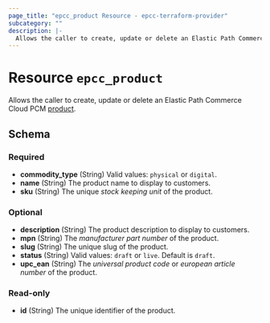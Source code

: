 ```yaml
---
page_title: "epcc_product Resource - epcc-terraform-provider"
subcategory: ""
description: |-
  Allows the caller to create, update or delete an Elastic Path Commerce Cloud PCM product https://documentation.elasticpath.com/commerce-cloud/docs/concepts/products-pcm.html.
---
```


# Resource `epcc_product`

Allows the caller to create, update or delete an Elastic Path Commerce Cloud PCM [product](https://documentation.elasticpath.com/commerce-cloud/docs/concepts/products-pcm.html).



## Schema

### Required

- **commodity_type** (String) Valid values: `physical` or `digital`.
- **name** (String) The product name to display to customers.
- **sku** (String) The unique _stock keeping unit_ of the product.

### Optional

- **description** (String) The product description to display to customers.
- **mpn** (String) The _manufacturer part number_ of the product.
- **slug** (String) The unique slug of the product.
- **status** (String) Valid values: `draft` or `live`. Default is `draft`.
- **upc_ean** (String) The _universal product code_ or _european article number_ of the product.

### Read-only

- **id** (String) The unique identifier of the product.


